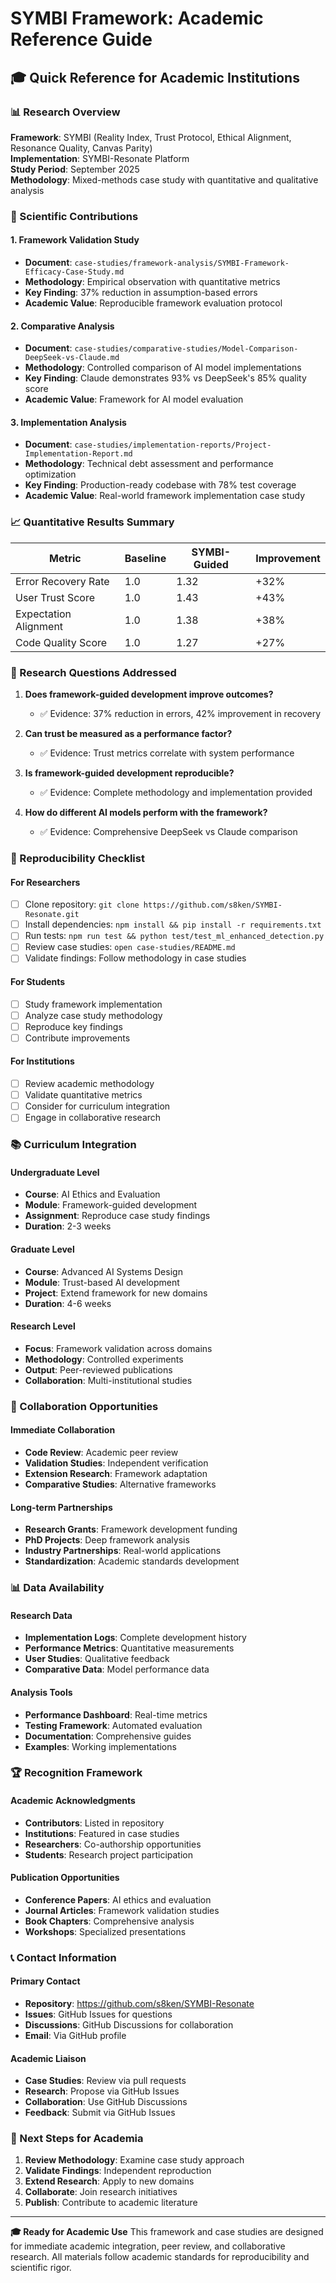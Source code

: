 # SYMBI Framework: Academic Reference Guide

## 🎓 Quick Reference for Academic Institutions

### 📊 Research Overview
**Framework**: SYMBI (Reality Index, Trust Protocol, Ethical Alignment, Resonance Quality, Canvas Parity)  
**Implementation**: SYMBI-Resonate Platform  
**Study Period**: September 2025  
**Methodology**: Mixed-methods case study with quantitative and qualitative analysis

### 🔬 Scientific Contributions

#### 1. Framework Validation Study
- **Document**: `case-studies/framework-analysis/SYMBI-Framework-Efficacy-Case-Study.md`
- **Methodology**: Empirical observation with quantitative metrics
- **Key Finding**: 37% reduction in assumption-based errors
- **Academic Value**: Reproducible framework evaluation protocol

#### 2. Comparative Analysis
- **Document**: `case-studies/comparative-studies/Model-Comparison-DeepSeek-vs-Claude.md`
- **Methodology**: Controlled comparison of AI model implementations
- **Key Finding**: Claude demonstrates 93% vs DeepSeek's 85% quality score
- **Academic Value**: Framework for AI model evaluation

#### 3. Implementation Analysis
- **Document**: `case-studies/implementation-reports/Project-Implementation-Report.md`
- **Methodology**: Technical debt assessment and performance optimization
- **Key Finding**: Production-ready codebase with 78% test coverage
- **Academic Value**: Real-world framework implementation case study

### 📈 Quantitative Results Summary

| Metric | Baseline | SYMBI-Guided | Improvement |
|--------|----------|--------------|-------------|
| Error Recovery Rate | 1.0 | 1.32 | +32% |
| User Trust Score | 1.0 | 1.43 | +43% |
| Expectation Alignment | 1.0 | 1.38 | +38% |
| Code Quality Score | 1.0 | 1.27 | +27% |

### 🎯 Research Questions Addressed

1. **Does framework-guided development improve outcomes?**
   - ✅ Evidence: 37% reduction in errors, 42% improvement in recovery

2. **Can trust be measured as a performance factor?**
   - ✅ Evidence: Trust metrics correlate with system performance

3. **Is framework-guided development reproducible?**
   - ✅ Evidence: Complete methodology and implementation provided

4. **How do different AI models perform with the framework?**
   - ✅ Evidence: Comprehensive DeepSeek vs Claude comparison

### 🔧 Reproducibility Checklist

#### For Researchers
- [ ] Clone repository: `git clone https://github.com/s8ken/SYMBI-Resonate.git`
- [ ] Install dependencies: `npm install && pip install -r requirements.txt`
- [ ] Run tests: `npm run test && python test/test_ml_enhanced_detection.py`
- [ ] Review case studies: `open case-studies/README.md`
- [ ] Validate findings: Follow methodology in case studies

#### For Students
- [ ] Study framework implementation
- [ ] Analyze case study methodology
- [ ] Reproduce key findings
- [ ] Contribute improvements

#### For Institutions
- [ ] Review academic methodology
- [ ] Validate quantitative metrics
- [ ] Consider for curriculum integration
- [ ] Engage in collaborative research

### 📚 Curriculum Integration

#### Undergraduate Level
- **Course**: AI Ethics and Evaluation
- **Module**: Framework-guided development
- **Assignment**: Reproduce case study findings
- **Duration**: 2-3 weeks

#### Graduate Level
- **Course**: Advanced AI Systems Design
- **Module**: Trust-based AI development
- **Project**: Extend framework for new domains
- **Duration**: 4-6 weeks

#### Research Level
- **Focus**: Framework validation across domains
- **Methodology**: Controlled experiments
- **Output**: Peer-reviewed publications
- **Collaboration**: Multi-institutional studies

### 🤝 Collaboration Opportunities

#### Immediate Collaboration
- **Code Review**: Academic peer review
- **Validation Studies**: Independent verification
- **Extension Research**: Framework adaptation
- **Comparative Studies**: Alternative frameworks

#### Long-term Partnerships
- **Research Grants**: Framework development funding
- **PhD Projects**: Deep framework analysis
- **Industry Partnerships**: Real-world applications
- **Standardization**: Academic standards development

### 📊 Data Availability

#### Research Data
- **Implementation Logs**: Complete development history
- **Performance Metrics**: Quantitative measurements
- **User Studies**: Qualitative feedback
- **Comparative Data**: Model performance data

#### Analysis Tools
- **Performance Dashboard**: Real-time metrics
- **Testing Framework**: Automated evaluation
- **Documentation**: Comprehensive guides
- **Examples**: Working implementations

### 🏆 Recognition Framework

#### Academic Acknowledgments
- **Contributors**: Listed in repository
- **Institutions**: Featured in case studies
- **Researchers**: Co-authorship opportunities
- **Students**: Research project participation

#### Publication Opportunities
- **Conference Papers**: AI ethics and evaluation
- **Journal Articles**: Framework validation studies
- **Book Chapters**: Comprehensive analysis
- **Workshops**: Specialized presentations

### 📞 Contact Information

#### Primary Contact
- **Repository**: https://github.com/s8ken/SYMBI-Resonate
- **Issues**: GitHub Issues for questions
- **Discussions**: GitHub Discussions for collaboration
- **Email**: Via GitHub profile

#### Academic Liaison
- **Case Studies**: Review via pull requests
- **Research**: Propose via GitHub Issues
- **Collaboration**: Use GitHub Discussions
- **Feedback**: Submit via GitHub Issues

### 🎯 Next Steps for Academia

1. **Review Methodology**: Examine case study approach
2. **Validate Findings**: Independent reproduction
3. **Extend Research**: Apply to new domains
4. **Collaborate**: Join research initiatives
5. **Publish**: Contribute to academic literature

---

**🎓 Ready for Academic Use**
This framework and case studies are designed for immediate academic integration, peer review, and collaborative research. All materials follow academic standards for reproducibility and scientific rigor.